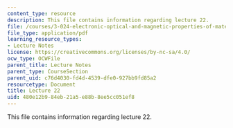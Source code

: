```yaml
---
content_type: resource
description: This file contains information regarding lecture 22.
file: /courses/3-024-electronic-optical-and-magnetic-properties-of-materials-spring-2013/480e12b984eb21a5e88b8ee5cc051ef8_MIT3_024S13_2012lec22.pdf
file_type: application/pdf
learning_resource_types:
- Lecture Notes
license: https://creativecommons.org/licenses/by-nc-sa/4.0/
ocw_type: OCWFile
parent_title: Lecture Notes
parent_type: CourseSection
parent_uid: c76d4030-fd4d-4539-dfe0-927bb9fd85a2
resourcetype: Document
title: Lecture 22
uid: 480e12b9-84eb-21a5-e88b-8ee5cc051ef8
---
```

This file contains information regarding lecture 22.